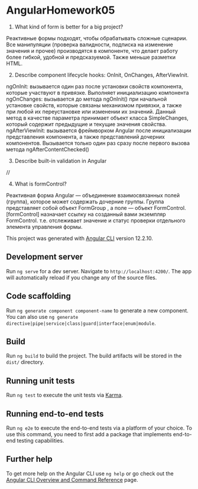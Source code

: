 # AngularHomework05

1) What kind of form is better for a big project?

Реактивные формы подходят, чтобы обрабатывать сложные сценарии.
Все манипуляции (проверка валидности, подписка на изменение значения и прочее) производятся в компоненте, что делает работу более гибкой, удобной и предсказуемой.
Также меньше разметки HTML.

2) Describe component lifecycle hooks: OnInit, OnChanges, AfterViewInit.

ngOnInit: вызывается один раз после установки свойств компонента, которые участвуют в привязке. Выполняет инициализацию компонента
ngOnChanges: вызывается до метода ngOnInit() при начальной установке свойств, которые связаны механизмом привязки, а также при любой их переустановке или изменении их значений. Данный метод в качестве параметра принимает объект класса SimpleChanges, который содержит предыдущие и текущие значения свойства.
ngAfterViewInit: вызывается фреймворком Angular после инициализации представления компонента, а также представлений дочерних компонентов. Вызывается только один раз сразу после первого вызова метода ngAfterContentChecked()

3) Describe built-in validation in Angular

//

4) What is formControl?

Реактивная форма Angular — объединение взаимосвязанных полей (группа), которое может содержать дочерние группы. Группа представляет собой объект FormGroup , а поле — объект FormControl.
[formControl] назначает ссылку на созданный вами экземпляр FormControl. т.е. отслеживает значение и статус проверки отдельного элемента управления формы.

This project was generated with [Angular CLI](https://github.com/angular/angular-cli) version 12.2.10.

## Development server

Run `ng serve` for a dev server. Navigate to `http://localhost:4200/`. The app will automatically reload if you change any of the source files.

## Code scaffolding

Run `ng generate component component-name` to generate a new component. You can also use `ng generate directive|pipe|service|class|guard|interface|enum|module`.

## Build

Run `ng build` to build the project. The build artifacts will be stored in the `dist/` directory.

## Running unit tests

Run `ng test` to execute the unit tests via [Karma](https://karma-runner.github.io).

## Running end-to-end tests

Run `ng e2e` to execute the end-to-end tests via a platform of your choice. To use this command, you need to first add a package that implements end-to-end testing capabilities.

## Further help

To get more help on the Angular CLI use `ng help` or go check out the [Angular CLI Overview and Command Reference](https://angular.io/cli) page.
